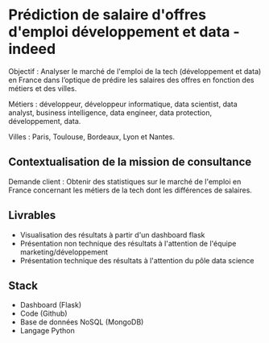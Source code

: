 # Prédiction de salaire d'offres d'emploi développement et data - indeed

Objectif : Analyser le marché de l'emploi de la tech (développement et data) en France dans l’optique de prédire les salaires des offres en fonction des métiers et des villes.

Métiers : développeur, développeur informatique, data scientist, data analyst, business intelligence, data engineer, data protection, développement, data.

Villes : Paris, Toulouse, Bordeaux, Lyon et Nantes.

## Contextualisation de la mission de consultance

Demande client : Obtenir des statistiques sur le marché de l'emploi en France concernant les métiers de la tech dont les différences de salaires.

## Livrables 

- Visualisation des résultats à partir d'un dashboard flask
- Présentation non technique des résultats à l'attention de l'équipe marketing/développement
- Présentation technique des résultats à l'attention du pôle data science

## Stack

- Dashboard (Flask) 
- Code (Github)
- Base de données NoSQL (MongoDB)
- Langage Python 
